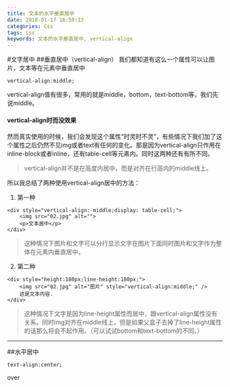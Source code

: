 ```yaml
---
title: 文本的水平垂直居中
date: 2018-01-17 16:59:13
categories: Css
tags: Css
keywords: 文本的水平垂直居中, vertical-align 
---
```

#文字居中
##垂直居中（vertical-align）
我们都知道有这么一个属性可以让图片，文本等在元素中垂直居中
```
vertical-align:middle;
```
vertical-align值有很多，常用的就是middle，bottom，text-bottom等，我们先说middle。

<!-- more -->

#### vertical-align时而没效果 ####

然而真实使用的时候，我们会发现这个属性“时灵时不灵”，有些情况下我们加了这个属性之后仍然不见img或者text有任何的变化。那是因为vertical-align只作用在inline-block或者inline，还有table-cell等元素内。同时这两种还有有所不同。
>vertical-align并不是在高度内居中，而是对齐在行高内的middle线上。

所以我总结了两种使用vertical-align居中的方法：

 1. 第一种
 

```
<div style="vertical-align: middle;display: table-cell;">
    <img src="02.jpg" alt="">
    <p>文本居中</p>
</div>
```
>这种情况下图片和文字可以分行显示文字在图片下面同时图片和文字作为整体在元素内垂直居中。

 2. 第二种

```
<div style="height:180px;line-height:180px;">
    <img src="02.jpg" alt="图片" style="vertical-align:middle;" />
    这是文本内容.
</div>
```
>这种情况下文字是因为line-height属性而居中，跟vertical-align属性没有关系。同时img对齐在middle线上，但是如果父盒子去掉了line-height属性的话那么将会不起作用。（可以试试bottom和text-bottom的不同。）


----------
##水平居中

```
text-align:center;
```

over